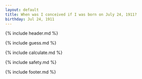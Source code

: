 ```yaml
---
layout: default
title: When was I conceived if I was born on July 24, 1911?
birthday: Jul 24, 1911
---
```


{% include header.md %}

{% include guess.md %}

{% include calculate.md %}

{% include safety.md %}

{% include footer.md %}



